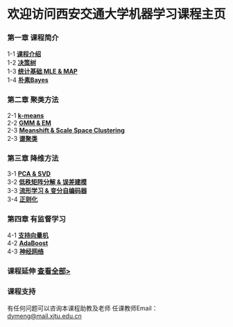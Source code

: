 # 欢迎访问西安交通大学机器学习课程主页
### 第一章 课程简介 
1-1  **[课程介绍](/chapter1/chapter1-1)**<br>
1-2  **[决策树](/chapter1/chapter1-2)**<br>
1-3  **[统计基础 MLE & MAP](/chapter1/chapter1-3)** <br>
1-4  **[朴素Bayes](/chapter1/chapter1-4)**<br>
### 第二章 聚类方法
2-1  **[k-means](/chapter2/chapter2-1)**<br>
2-2  **[GMM & EM](/chapter2/chapter2-2)**<br>
2-3  **[Meanshift & Scale Space Clustering](/chapter2/chapter2-3)**<br>
2-3  **[谱聚类](/chapter2/chapter2-4)**<br>
### 第三章 降维方法
3-1  **[PCA & SVD](/chapter3/chapter3-1)**<br>
3-2  **[低秩矩阵分解 & 误差建模](/chapter3/chapter3-2)**<br>
3-3  **[流形学习 & 变分自编码器](/chapter3/chapter3-3)**<br>
3-4  **[正则化](/chapter3/chapter3-4)**<br>
### 第四章 有监督学习
4-1  **[支持向量机](/chapter4/chapter4-1)**<br>
4-2  **[AdaBoost](/chapter4/chapter4-2)**<br>
4-3  **[神经网络](/chapter4/chapter4-3)**<br>
### 课程延伸                                                                                  **[查看全部>](/chapter01)**

### 课程支持
有任何问题可以咨询本课程助教及老师
任课教师Email：dymeng@mail.xjtu.edu.cn
